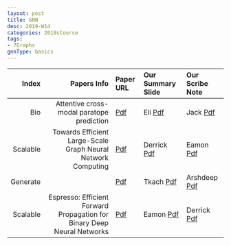 ```yaml
---
layout: post
title: GNN   
desc: 2019-W14
categories: 2019sCourse
tags:
- 7Graphs
gnnType: basics
---
```



| Index | Papers Info | Paper URL| Our Summary Slide |Our Scribe Note |
| -----: | -------------------------------: | :----- | :----- | :----- | 
|  Bio |  Attentive cross-modal paratope prediction   | [Pdf]() | Eli [Pdf]() | Jack [Pdf]() | 
|  Scalable |     Towards Efficient Large-Scale Graph Neural Network Computing     | [Pdf]() | Derrick [Pdf]() | Eamon [Pdf]() | 
| Generate |    | [Pdf]() | Tkach [Pdf]() | Arshdeep [Pdf]() | 
| Scalable |  Espresso: Efficient Forward Propagation for Binary Deep Neural Networks    | [Pdf]() | Eamon [Pdf]() | Derrick [Pdf]() | 
